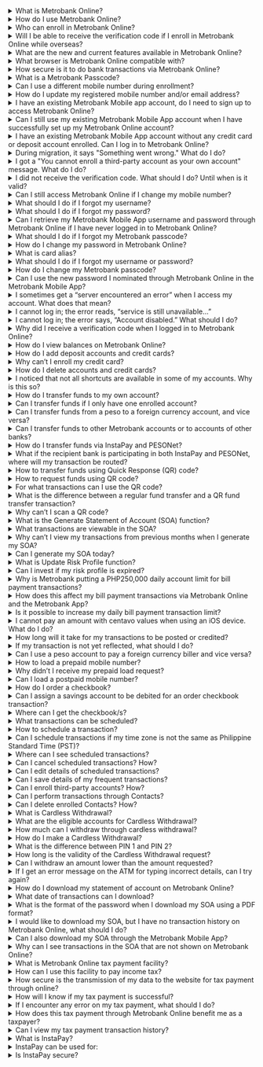 <details>
  <summary>What is Metrobank Online?</summary>
  It is Metrobank’s new internet banking service that features enhanced user experience and interface, allowing customers to do various banking transactions conveniently, 24/7.
</details>

<details>
  <summary>How do I use Metrobank Online?</summary>
  Here are some how-to videos for the different features of Metrobank Online: [Metrobank Online How-To Videos](https://metrobank.com.ph/mbo-how-to).
</details>

<details>
  <summary>Who can enroll in Metrobank Online?</summary>
  Metrobank Online is available to individual Metrobank clients with:
  * A peso or foreign currency deposit account. However, please note that if you have a joint “AND/OR” account and In-Trust-For (ITF) account, you may only use Metrobank Online to view your account balance and transaction history.

  Reminder: You would need the following to enroll your account in Metrobank Online:

  1. Your active mobile number (postpaid or prepaid) registered with us where we can send an SMS verification code.

  2. Your active e-mail address registered with us where we can send an e-mail verification code.

  [Click here to view the step-by-step guide on how to sign-up for Metrobank Online.](https://metrobank.com.ph/articles/mbo-signup)

  Note: Non-individual account types that were not mentioned above cannot be enrolled in Metrobank Online and the Metrobank App.
</details>

<details>
  <summary>Will I be able to receive the verification code if I enroll in Metrobank Online while overseas?</summary>
  Yes, as long as the Philippine-issued mobile number you have registered is activated for international roaming. This is needed for you to receive the verification code, one-time password, and other SMS notifications for secure banking transactions.
</details>

<details>
  <summary>What are the new and current features available in Metrobank Online?</summary>
  You can:
  * Send money to other local banks via InstaPay and PESONet

  * Buy prepaid load

  * Request cardless withdrawal

  * Schedule transactions

  * Scan and generate QR code for fund transfers

  * Manage your investments in unit investment trust funds (UITFs)

  * Make a time deposit placement

  * Manage your investment portfolio with Wealth Manager

  You can continue enjoying existing functionalities like:
  * View account balance and transaction history

  * Bill payments

  * Move money to own and other Metrobank accounts

  * Order a checkbook

  * Download your Statement of Account (SOA)

  * Tax Payments

  Metrobank Online has also been designed to display better on browsers of smartphones, tablets, laptops, and other devices.
</details>

<details>
  <summary>What browser is Metrobank Online compatible with?</summary>
  Metrobank Online is best viewed in the latest browser versions of:
  * Safari
  * Mozilla Firefox
  * Google Chrome
  * Microsoft Edge
  * Samsung Internet
</details>

<details>
  <summary>How secure is it to do bank transactions via Metrobank Online?</summary>

  * All messages go through an encryption process to ensure security.

  * Only one login session can be active at a time.

  * Your username and password secure access to your account.

  * Email and SMS verification codes are sent to your registered email address and mobile number.

  * A 6-digit Metrobank passcode is required in every transaction.

  * Email and SMS notifications on activities and transactions are sent to your registered email address and mobile number.
</details>

<details>
  <summary>What is a Metrobank Passcode?</summary>
  A Metrobank Passcode is a new security feature of Metrobank Online. You are required to nominate a 6-digit code upon first log-in. You need to remember this passcode as it will be required to authenticate transactions in Metrobank Online. If you forgot your Metrobank Passcode, you can reset it by calling the Metrobank contact center at (02) 88-700-700.
</details>

<details>
  <summary>Can I use a different mobile number during enrollment?</summary>
  No. When signing up for Metrobank Online, you should use the mobile number you registered with the bank. If you need to update your mobile number, visit any Metrobank branch or request an update online [here](https://metrobank.com.ph/articles/update-your-info).
</details>

<details>
  <summary>How do I update my registered mobile number and/or email address?</summary>
  Go to the Metrobank branch of your account to have your customer information updated.

  For the requirements, please refer to [Update Your Info](https://www.metrobank.com.ph/articles/update-your-info).
</details>

<details>
  <summary>I have an existing Metrobank Mobile app account, do I need to sign up to access Metrobank Online?</summary>
  No, there is no need to sign up. Just log in to Metrobank Online using your existing username and password. In your first log-in, an account verification process will have to be completed. All enrolled accounts (own and third party), load prepaid, billers, and scheduled transactions are auto-enrolled in your Metrobank Online account. Scheduled transactions will be processed in Metrobank Online to avoid double debit. Make sure to check emails on how to upgrade are coming from us. It should always be from info.communications@metrobank.com.ph.
</details>

<details>
  <summary>Can I still use my existing Metrobank Mobile App account when I have successfully set up my Metrobank Online account?</summary>
  Yes, transactions performed in the Metrobank Mobile App and Metrobank Online will run independently. Doing the same transaction on the Metrobank Mobile App and Metrobank Online will cause double debit.
</details>

<details>
  <summary>I have an existing Metrobank Mobile App account without any credit card or deposit account enrolled. Can I log in to Metrobank Online?</summary>
  No, Metrobank Online requires at least one (1) enrolled credit card or deposit account.
</details>

<details>
  <summary>During migration, it says "Something went wrong." What do I do?</summary>
  Call our Contact Center Hotline at (632) 88-700-700 or Domestic toll-free number: 1-800-1888-5775 to enable the account to upgrade to Metrobank Online.
</details>

<details>
  <summary>I got a "You cannot enroll a third-party account as your own account" message. What do I do?</summary>
  Check if your registered mobile number is the same as in your bank records. If not, please visit your branch of account to have your mobile number updated.
  You can also update your contact info via the website by following the steps at [Update Your Info](https://metrobank.com.ph/articles/update-your-info).
</details>

<details>
  <summary>I did not receive the verification code. What should I do? Until when is it valid?</summary>
  Check if you entered the correct mobile number and email address. If correct, click on “Send another one” to receive another verification code through SMS and/or email. The verification code is valid for five (5) minutes.
</details>

<details>
  <summary>Can I still access Metrobank Online if I change my mobile number?</summary>
  No. You will need the verification code sent to your registered mobile number to log in. Please coordinate with your branch of account to have your mobile number updated.
  You can also update your contact info via the website by following the steps at [Update Your Info](https://metrobank.com.ph/articles/update-your-info).
</details>

<details>
  <summary>What should I do if I forgot my username?</summary>

  1. From the login page, click ’Recover Access’ and choose ‘Username’ tab

  2. Provide either the email address or mobile number you registered during signup

  3. Enter your 6-digit passcode and click ‘Submit’

  4. Your username will be sent to your email address or mobile number.
</details>

<details>
  <summary>What should I do if I forgot my password?</summary>

  1. From the login page, click 'Recover Access' and choose ‘Password’ tab

  2. Provide either the email address or mobile number you registered during signup

  3. Enter your 6-digit passcode and click ‘Submit’

  4. You will be required to enter a verification code sent to your registered mobile number or email address

  5. Enter a new password and click ‘Next’

  6. Your password has been updated.
</details>

<details>
  <summary>Can I retrieve my Metrobank Mobile App username and password through Metrobank Online if I have never logged in to Metrobank Online?</summary>
  Yes, you may use the recover access through Metrobank Online.
</details>

<details>
  <summary>What should I do if I forgot my Metrobank passcode?</summary>
  Kindly call our Contact Center Hotline at (632) 88-700-700 or Domestic toll-free number: 1-800-1888-5775 for Metrobank passcode reset.
</details>

<details>
  <summary>How do I change my password in Metrobank Online?</summary>

  To change your Metrobank Password, follow these steps:

  1. Select “Settings” on the navigation bar on the left.

  2. Click “Change Password.”

  3. Enter your current password.

  4. Enter a new password

  5. Click “UPDATE.”

  6. Enter your 6-digit Metrobank Passcode

  After following these steps, your Metrobank Password will be updated.
</details>

<details>
  <summary>What is card alias?</summary>
  Card alias is any name that you give to your bank accounts to help you distinguish them from each other. You can edit your account's alias at any time.
</details>

<details>
  <summary>What should I do if I forgot my username or password?</summary>
  From the login page, click “Recover Access” and go to the Username tab. Provide either the email address or mobile number you registered during signup; input your passcode; and submit the request. Your username will be sent to your email address or mobile number. How do I recover my password?
  From the Metrobank Online Login page, click “Recover Access”. Go to password tab. Provide either the email address or mobile number you registered during signup. Enter your passcode then submit request. Password will be sent to your email address or mobile number.
</details>

<details>
  <summary>How do I change my Metrobank passcode?</summary>

  To change your Metrobank Passcode, follow these steps:

  1. Select “Settings” on the navigation bar on the left.

  2. Click “Change Passcode”.

  3. Enter your current 6-digit Metrobank Passcode

  4. Nominate a new Metrobank Passcode.

  5. Click “UPDATE.”

  After following these steps, your Metrobank Passcode will be updated.
</details>

<details>
  <summary>Can I use the new password I nominated through Metrobank Online in the Metrobank Mobile App?</summary>
  Yes. Nominated passwords are synced in the app and Metrobank Online.
</details>

<details>
  <summary>I sometimes get a “server encountered an error” when I access my account. What does that mean?</summary>

  Your device internet protocol (IP) could be blocked. Try to login again after changing your device IP.

  1. Through a mobile phone, you can follow these steps:

    a. Set your phone to airplane mode

    b. Turn off airplane mode

    c. Reconnect to an internet connection

    d. Log in to Metrobank Online

  2. Through a Windows computer:

    a. Click “Start” then “Run”

    b. Type cmd, press “Enter”

    d. Your current IP configuration will show

    e. Type ipconfig /renew at the prompt window, press “Enter”

    f. The server will assign a new IP address for your computer
</details>

<details>
  <summary>I cannot log in; the error reads, “service is still unavailable…”</summary>
  Call our Contact Center Hotline at (632) 88-700-700 or Domestic toll-free number: 1-800-1888-5775 to log in to Metrobank Online.
</details>

<details>
  <summary>I cannot log in; the error says, “Account disabled.” What should I do?</summary>
  Call our Contact Center Hotline at (632) 88-700-700 or Domestic toll-free number: 1-800-1888-5775 to enable the account.
</details>

<details>
  <summary>Why did I receive a verification code when I logged in to Metrobank Online?</summary>
  As part of the verification process, a code is sent to your registered email address and mobile number on your initial log-in to Metrobank Online, or if you update the versions of the operating system of your mobile phone or desktop browsers.
</details>

<details>
  <summary>How do I view balances on Metrobank Online?</summary>

  * Total deposits for enrolled peso and foreign accounts can be viewed through the dashboard

  * You can click on Total Deposits or go to the Deposits menu to view balances per account

  * You can also go to Transaction History to view an account’s running balance
</details>

<details>
  <summary>How do I add deposit accounts and credit cards?</summary>
  [Please click here to view the step-by-step guide to add accounts.](https://www.youtube.com/watch?v=YuBL6P_SFe8)
</details>

<details>
  <summary>Why can’t I enroll my credit card?</summary>
  Please check if the entered details are the same as what is indicated in your credit card. Also, make sure you are enrolling the latest issued card by the bank.
</details>

<details>
  <summary>How do I delete accounts and credit cards?</summary>

  To delete your Metrobank accounts and credit card, follow these steps:

  1. Log in to https://onlinebanking.metrobank.com.ph

  2. Click “Deposits” or “Credit Cards” on the menu

  3. Select the account to be deleted

  4. Click “delete account” on the upper right of the screen

  5. Confirm the action by clicking “Yes”

  After following these steps, your Metrobank account or credit card will be deleted.
</details>

<details>
  <summary>I noticed that not all shortcuts are available in some of my accounts. Why is this so?</summary>
  The shortcuts you can see on each account depend on what transactions you are allowed to do using that account. (For example, you cannot order a checkbook using a savings account).
</details>

<details>
  <summary>How do I transfer funds to my own account?</summary>
  Use the “Move Money” feature that allows you to transfer funds to your own enrolled accounts. Please [click here](https://www.youtube.com/watch?v=zNhG5LaKaFA) to view the step-by-step guide to Move Money.
</details>

<details>
  <summary>Can I transfer funds if I only have one enrolled account?</summary>
  You can transfer money to other Metrobank accounts or to accounts of other banks via ‘Send Money’ feature.
</details>

<details>
  <summary>Can I transfer funds from a peso to a foreign currency account, and vice versa?</summary>
  No, funds can only be transferred to accounts of the same currency.
</details>

<details>
  <summary>Can I transfer funds to other Metrobank accounts or to accounts of other banks?</summary>
  You can do this through Send Money, where you can send money to other Metrobank accounts or to accounts of other banks via InstaPay and PESONet. Please [click here](https://www.youtube.com/watch?v=DWN3jFV8V-E) to view the step-by-step guide to Send Money.
</details>

<details>
  <summary>How do I transfer funds via InstaPay and PESONet?</summary>
  Go to "Send Money" menu and enter all the required details. The transaction will go through InstaPay or PESONet depending on the amount and recipient bank.
</details>

<details>
  <summary>What if the recipient bank is participating in both InstaPay and PESONet, where will my transaction be routed?</summary>
  Your transaction will automatically be routed to InstaPay if the amount is within the allowed limit of PHP 50,000.00 for immediate crediting and lower service fee.
</details>

<details>
  <summary>How to transfer funds using Quick Response (QR) code?</summary>
  Please [click here](https://www.youtube.com/watch?v=gV2c8Zx6juY) to view the step-by-step guide to transfer funds using QR code.
</details>

<details>
  <summary>How to request funds using QR code?</summary>
  Please [click here](https://www.youtube.com/watch?v=AUZ1oBu8x7E) to view the step-by-step guide to request funds using QR code.
</details>

<details>
  <summary>For what transactions can I use the QR code?</summary>
  The QR code can be used when requesting and transferring funds from a Metrobank account to another Metrobank account or to another bank account via InstaPay.
</details>

<details>
  <summary>What is the difference between a regular fund transfer and a QR fund transfer transaction?</summary>
  Both transactions are the same. The only difference is that you will no longer have to type in the recipient bank, account number, and amount (if provided) whenever you do a QR fund transfer transaction. These are automatically filled up in the transaction form.
</details>

<details>
  <summary>Why can’t I scan a QR code?</summary>
  Metrobank Online may not be allowed to access your camera. To allow access to your camera:<br>
  a. Launch Metrobank Online in your browser<br>
  b. Tap the ellipsis (three dots) to find “Settings”<br>
  c. From Settings, go to “Site settings”<br>
  d. Tap “Camera”<br>
  e. Toggle on Camera button
</details>

<details>
  <summary>What is the Generate Statement of Account (SOA) function?</summary>
  It allows you to generate your UITF statement of account online.
</details>

<details>
  <summary>What transactions are viewable in the SOA?</summary>
  You can view all Invest (Add New and Top Up) and Redemption transactions during your preferred reference period when you generate your SOA.
</details>

<details>
  <summary>Why can’t I view my transactions from previous months when I generate my SOA?</summary>
  Only transactions during the reference month will be displayed after you generate your SOA. To view transactions from previous months, please select the date in the calendar.
</details>

<details>
  <summary>Can I generate my SOA today?</summary>
  No, your SOA includes your Net Asset Value Per Unit (NAVPU) of your UITFs. The NAVPU is only computed at the end of a banking day so you can only generate the SOA form from previous days.
</details>

<details>
  <summary>What is Update Risk Profile function?</summary>
  Update Risk Profile allows you to update your Risk Profile online anytime.
</details>

<details>
  <summary>Can I invest if my risk profile is expired?</summary>
  When you select Invest, you will get an on-screen prompt to update your risk profile. This will lead you to the Suitability Assessment Form (SAF).
</details>

<details>
  <summary>Why is Metrobank putting a PHP250,000 daily account limit for bill payment transactions?</summary>
  As part of Metrobank’s efforts to ensure the security of clients’ accounts, it has capped clients’ daily bill payment transaction to PHP250,000 starting 14 April 2023.
</details>

<details>
  <summary>How does this affect my bill payment transactions via Metrobank Online and the Metrobank App?</summary>
  The PHP250,000 daily bill payment transaction limit is applied per Metrobank account. This means, it is your total bills payment transaction limit via Metrobank Online and the Metrobank app.
</details>

<details>
  <summary>Is it possible to increase my daily bill payment transaction limit?</summary>
  Yes, we can change/customize the daily bill payment transaction limit of your account. You may visit or call your branch of account to request for this change. Visit [Metrobank Branch Locator](https://www.metrobank.com.ph/locator) to get the contact details and address of your branch.
</details>

<details>
  <summary>I cannot pay an amount with centavo values when using an iOS device. What do I do?</summary>

  You can do one of the following:<br>

  a. Put the cursor after the decimal point.<br>

  b. Overtype the desired centavo amount.<br>

  Alternatively, you can do the following:<br>

  a. Put the cursor on the space beside the last decimal.<br>

  b. Use delete (x) button on the keypad to delete the default zeroes.<br>

  c. Type-in the desired decimal centavo amount.
</details>

<details>
  <summary>How long will it take for my transactions to be posted or credited?</summary>
  Posting of pay bills will take 2 to 3 banking days.
</details>

<details>
  <summary>If my transaction is not yet reflected, what should I do?</summary>
  Kindly call our Contact Center Hotline at (02) 88-700-700 or 1-800-1888-5775 (Domestic Toll-Free Hotline: 1-800-1888-5775) for assistance.
</details>

<details>
  <summary>Can I use a peso account to pay a foreign currency biller and vice versa?</summary>
  No, only the same currency account and biller bills payment are allowed.
</details>

<details>
  <summary>How to load a prepaid mobile number?</summary>
  Please [click here](https://www.youtube.com/watch?v=erTKF_sqIW4) to view the step-by-step guide to Load Prepaid.
</details>

<details>
  <summary>Why didn’t I receive my prepaid load request?</summary>
  Prepaid loading can be delayed due to technical issues and is dependent on your mobile network provider. You can expect your prepaid load request to be processed within 24 hours.
</details>

<details>
  <summary>Can I load a postpaid mobile number?</summary>
  No. Only prepaid mobile numbers can be loaded using this service.
</details>

<details>
  <summary>How do I order a checkbook?</summary>
  Please [click here](https://www.youtube.com/watch?v=lxlDDhqRGIo) to view the step-by-step guide to Order Checkbook.
</details>

<details>
  <summary>Can I assign a savings account to be debited for an order checkbook transaction?</summary>
  No. The transaction has to be debited from a checking account.
</details>

<details>
  <summary>Where can I get the checkbook/s?</summary>
  Checkbooks can be picked up from your branch of account.
</details>

<details>
  <summary>What transactions can be scheduled?</summary>

  The following transactions can be scheduled depending on your preferred date and time:

  * Move Money

  * Send Money

  * Pay Bills

  * Load Prepaid

  * Order Checkbook

  * Tax Payment
</details>

<details>
  <summary>How to schedule a transaction?</summary>
  For each transaction, you need to fill in the required fields, choose the Later tab, then select the number of occurrences, and desired date and time of a transaction. Scheduling can also be done for one-time scheduled transactions. Please [click here](https://www.youtube.com/watch?v=LXIWaENuCUs) to view the step-by-step guide on scheduling a transaction.
</details>

<details>
  <summary>Can I schedule transactions if my time zone is not the same as Philippine Standard Time (PST)?</summary>
  Yes, but note that the scheduled transaction will follow PST (GMT+08:00).
</details>

<details>
  <summary>Where can I see scheduled transactions?</summary>
  Scheduled transactions are listed under Pending Transactions in your Dashboard grouped by date in ascending order.
</details>

<details>
  <summary>Can I cancel scheduled transactions? How?</summary>

  Yes, if transactions are not yet processed. To cancel your scheduled transactions, please follow these steps:

  1. Log in to https://onlinebanking.metrobank.com.ph

  2. Tap on “Scheduled transactions” under “Pending Transactions”

  3. Click “Cancel Pending Transactions”

  4. On the confirmation pop-up, click on “Yes”

  5. Enter Metrobank Passcode. Click on “Submit”

  6. Cancelled scheduled transaction will no longer display in pending transactions.

</details>

<details>
  <summary>Can I edit details of scheduled transactions?</summary>
  No. Instead, you can cancel the scheduled transaction and create a new one.
</details>

<details>
  <summary>Can I save details of my frequent transactions?</summary>
  Yes, you can save the details of another third-party account, biller, or load product with the Add Contacts feature.
</details>

<details>
  <summary>Can I enroll third-party accounts? How?</summary>
  1. Log in to https://onlinebanking.metrobank.com.ph
  2. Tap on “Contacts” in the menu
  3. Click plus icon to add account
  4. Select “Account” tab
  5. Enter contact name
  6. Select bank in the drop-down menu
  7. Enter account details. Click on “Create”
  8. Enter Metrobank Passcode. Click on “Submit”

  After following these steps, your third-party account will be enrolled as a contact.
</details>

<details>
  <summary>Can I perform transactions through Contacts?</summary>
  Yes, you can perform transactions through Contacts.
</details>

<details>
  <summary>Can I delete enrolled Contacts? How?</summary>
  1. Log in to https://onlinebanking.metrobank.com.ph
  2. Tap on “Contacts” in the menu
  3. Select the contact that needs to be deleted
  4. Click “delete account” then click “Yes”
  5. Enter Metrobank Passcode. Click on “Submit”

  After following these steps, your contact will be deleted.
</details>

<details>
  <summary>What is Cardless Withdrawal?</summary>
  Metrobank Cardless Withdrawal lets you withdraw cash from any Metrobank or PSBank ATMs without your Metrobank ATM Card.

  For the latest updates on Cardless Withdrawal fees and limits, please refer to [Metrobank Rates and Fees](https://metrobank.com.ph/rates-and-fees).
</details>

<details>
  <summary>What are the eligible accounts for Cardless Withdrawal?</summary>
  All accounts with issued cards (except for Paycard) can do Cardless Withdrawal enrolled on through Metrobank Online.
</details>

<details>
  <summary>How much can I withdraw through cardless withdrawal?</summary>
  The minimum amount is PHP 100, while the maximum amount is PHP 10,000 per transaction. The daily maximum limit is PHP 30,000.

  Note: Any carded withdrawal you perform will reduce the daily maximum limit for your cardless withdrawal.
</details>

<details>
  <summary>How do I make a Cardless Withdrawal?</summary>
  Login to Metrobank Mobile and follow the steps below:

  1. On your Metrobank online dashboard, click the ellipsis (three dots) button.

  2. Click "Cardless Withdrawal".

  3. Enter the amount you wish to withdraw and select the source account to withdraw from.

  4. Nominate a 4-digit PIN as your PIN 1, then tap "Next."

  5. Review and confirm the details.

  6. Enter your passcode.

  7. A 6-digit PIN is generated (This will be PIN 2) and displayed.

  8. Go to any Metrobank or PSBank ATM.

  9. Press "Enter".

  10. Key in the PIN 1, then the PIN 2, then the requested amount.
</details>

<details>
  <summary>What is the difference between PIN 1 and PIN 2?</summary>

  * PIN 1 is any 4-digit number you nominate while creating the Cardless Withdrawal request.

  * PIN 2 is a system-generated 6-digit number you receive on the Metrobank Mobile app after creating the request.
</details>

<details>
  <summary>How long is the validity of the Cardless Withdrawal request?</summary>
  A requested Cardless Withdrawal is valid for 30 minutes only.
</details>

<details>
  <summary>Can I withdraw an amount lower than the amount requested?</summary>
  No. Partial withdrawal is not allowed.
</details>

<details>
  <summary>If I get an error message on the ATM for typing incorrect details, can I try again?</summary>
  Yes. You have a maximum of three attempts. If you enter incorrect details three times, you will have to create a new request.
</details>

<details>
  <summary>How do I download my statement of account on Metrobank Online?</summary>
  Transactions for the past 30 days can be downloaded in PDF or CSV format. To download your SOA, follow these steps:

  1. On the menu, go to Deposits, then choose the account you want to view the transaction history for.
  2. Customize your statement of account by choosing the date range, type of transaction, and/or amount range.
  3. Click ‘Download Statement’.
  4. Choose between downloading in either PDF or CSV format.
  5. SOA will be downloaded. If you choose to download using a PDF format, the file is password protected. The password is your last name in lowercase letters and the last four digits of your account.

  The option to download the SOA is only available in Metrobank Online. This option is not currently available in the Metrobank Mobile App.
</details>

<details>
  <summary>What date of transactions can I download?</summary>
  Currently, only transactions for the past 30 days are available for viewing and downloading on Metrobank Online. We are currently working to enhance this feature to a longer date range.
</details>

<details>
  <summary>What is the format of the password when I download my SOA using a PDF format?</summary>
  Please use your last name in lowercase letters, together with the last four (4) digits of your account number. Example: santos1234.
</details>

<details>
  <summary>I would like to download my SOA, but I have no transaction history on Metrobank Online, what should I do?</summary>
  Only past 30-days transactions are available on Metrobank Online. If you have done transactions in the past 30 days but still cannot find any transactions, please check if the date range, type of transaction, and amount range are filtered properly.

  If you still cannot find your previous transactions, refresh your browser or kindly contact our Contact Center hotline at (02) 88-700-700 or Domestic toll-free number: 1-800-1888-5775.
</details>

<details>
  <summary>Can I also download my SOA through the Metrobank Mobile App?</summary>
  Currently, the option to download the SOA is only available on Metrobank Online. This option is not available on the Metrobank Mobile App.
</details>

<details>
  <summary>Why can I see transactions in the SOA that are not shown on Metrobank Online?</summary>
  Transactions across all platforms (Metrobank Online, Metrobank Mobile App, Over-the-Counter, ATMs) will show in the SOA since it gets information from the Deposit system.
</details>

<details>
  <summary>What is Metrobank Online tax payment facility?</summary>
  Metrobank Online Tax Direct Facility is a web-based solution designed to interface with the Electronic Filing and Payment System (EFPS) of the Bureau of Internal Revenue and with the Bank.
</details>

<details>
  <summary>How can I use this facility to pay income tax?</summary>
  To pay for your income tax, follow these steps:

  1. File your tax return at the Bureau of Internal Revenue Electronic Filing and Payment System (BIR EFPS) website at [BIR EFPS]
(https://efps.bir.gov.ph).

  2. Upon login, input the necessary details and choose ‘MBTC’ under ‘Transacting Bank’.

  3. Click on the ‘Submit’ button to proceed with your payment.

  4. Choose ‘Personal Account’ and click ‘Continue’ to proceed to the direct link page.

  5. Log in your Metrobank Online username and password.

  6. Upon login, the tax payment transaction details screen will be displayed. Select the source account to debit.

  7. Review and confirm the details.

  8. Enter your 6-digit Metrobank Passcode to authenticate your transaction.

  9. The BIR pop-up payment confirmation will display.

  10. A transaction acknowledgment page will appear, confirming your transaction.

</details>

<details>
  <summary>How secure is the transmission of my data to the website for tax payment through online?</summary>
  All transmissions of data done through Metrobank Online are encrypted and secured.
</details>

<details>
  <summary>How will I know if my tax payment is successful?</summary>
  You will receive an SMS and email notification showing that the transaction is successful.
</details>

<details>
  <summary>If I encounter any error on my tax payment, what should I do?</summary>
  If you encounter any error on your tax payment, kindly call our Contact Center Hotline at (02) 88-700-700.
</details>

<details>
  <summary>How does this tax payment through Metrobank Online benefit me as a taxpayer?</summary>
  You are not required to visit the bank to make the payments. Tax payment can be made online at your own convenience.
</details>

<details>
  <summary>Can I view my tax payment transaction history?</summary>
  Yes, this information is available online. You can view your transaction history for the past tax payment transactions made, including immediate and future dated tax payments. You can view up to 30 days.

  By clicking on the Transaction Reference Number, you can view the details of the Tax Payment transaction.
</details>

<details>
  <summary>What is InstaPay?</summary>
  InstaPay is an electronic fund transfer (EFT) service that enables a customer of a participating Bangko Sentral ng Pilipinas (BSP)-supervised financial institution (BSFI) to transfer Philippine Peso funds from their account to another BSFI account. BSP-supervised financial institutions are banks or electronic money issuers.

  InstaPay is part of the National Retail Payment Systems (NRPS) initiative of BSP that seeks to promote electronic payments.
</details>

<details>
  <summary>InstaPay can be used for:</summary>

  * Person-to-person payments

  * Domestic remittances

  * Payment to service providers, such as plumbers, electricians, carpenters, etc.

  * Face-to-face, non-cash payments for goods (for example: sari-sari stores, bazaars, garage sales, etc.)

  * Donation to charitable institutions

  * Top-ups on digital wallets like GCash or PayMaya
</details>

<details>
  <summary>Is InstaPay secure?</summary>
  Yes, InstaPay is secure and protected by the same level of security standards applied to the interbank funds transfer service currently provided by BSP-supervised financial institutions.
</details>

